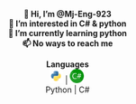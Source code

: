 <p align='center'>
  <b>👋 Hi, I’m @Mj-Eng-923</b><br>
  <b>👀 I’m interested in C# & python</b><br>
  <b>🌱 I’m currently learning python</b><br>
  <b>📫 No ways to reach me</b><br>
</p>

<p align="center">
	<b>Languages</b>
	<br>
	<code><img height="25" src="https://raw.githubusercontent.com/github/explore/80688e429a7d4ef2fca1e82350fe8e3517d3494d/topics/python/python.png"></code>&nbsp;|
	<code><img height="25" src="https://raw.githubusercontent.com/github/explore/80688e429a7d4ef2fca1e82350fe8e3517d3494d/topics/csharp/csharp.png"></code>&nbsp;
	<br>Python | C#
</p>
